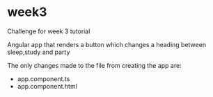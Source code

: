 # week3
Challenge for week 3 tutorial

Angular app that renders a button which changes a heading between sleep,study and party

The only changes made to the file from creating the app are:
- app.component.ts
- app.component.html
